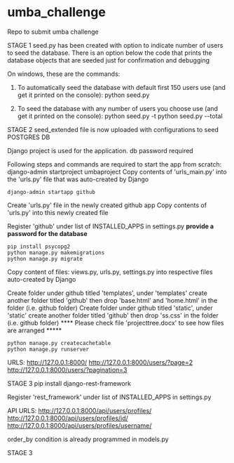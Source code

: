 # umba_challenge
Repo to submit umba challenge

STAGE 1
seed.py has been created with option to indicate number of users to seed the database. There is an option below the code that prints the database objects that are seeded just for confirmation and debugging

On windows, these are the commands:
1. To automatically seed the database with default first 150 users use (and get it printed on the console):
    python seed.py

2. To seed the database with any number of users you choose use (and get it printed on the console):
    python seed.py -t <number>
    python seed.py --total <number>
    
    
    
STAGE 2
seed_extended file is now uploaded with configurations to seed POSTGRES DB

Django project is used for the application. db password required
    
Following steps and commands are required to start the app from scratch:
    django-admin startproject umbaproject
Copy contents of 'urls_main.py' into the 'urls.py' file that was auto-created by Django
    
    django-admin startapp github
    
Create 'urls.py' file in the newly created github app
Copy contents of 'urls.py' into this newly created file
    
Register 'github' under list of INSTALLED_APPS in settings.py
****provide a password for the database****
    
    pip install psycopg2
    python manage.py makemigrations
    python manage.py migrate
    
Copy content of files: views.py, urls.py, settings.py into respective files auto-created by Django
    
Create folder under github titled 'templates', under 'templates' create another folder titled 'github' then drop 'base.html' and 'home.html' in the folder (i.e. github folder)
Create folder under github titled 'static', under 'static' create another folder titled 'github' then drop 'ss.css' in the folder (i.e. github folder)
**** Please check file 'projecttree.docx' to see how files are arranged *****
    
    python manage.py createcachetable
    python manage.py runserver
    
URLS:
    http://127.0.0.1:8000/
    http://127.0.0.1:8000/users/?page=2
    http://127.0.0.1:8000/users/?pagination=3
   
    
STAGE 3
    pip install django-rest-framework

Register 'rest_framework' under list of INSTALLED_APPS in settings.py
    
API URLS:
    http://127.0.0.1:8000/api/users/profiles/
    http://127.0.0.1:8000/api/users/profiles/id/<id>
    http://127.0.0.1:8000/api/users/profiles/username/<username>

 order_by condition is already programmed in models.py
    
    
STAGE 3
    
    
    
    
    
  




